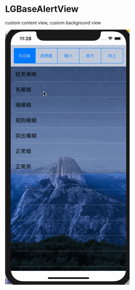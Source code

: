 # LGBaseAlertView
 custom content view, custom background view

 ![img](https://github.com/amin178671750/LGBaseAlertView/blob/master/baseAlertView.gif)